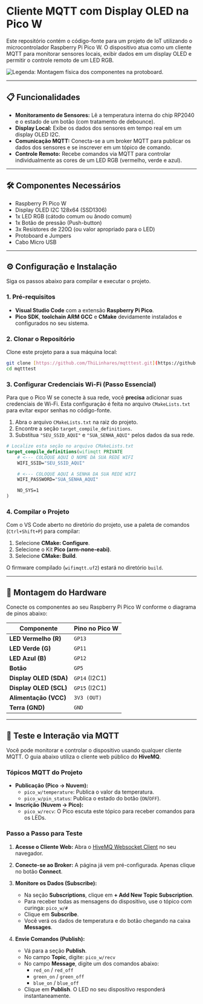 # Cliente MQTT com Display OLED na Pico W

Este repositório contém o código-fonte para um projeto de IoT utilizando o microcontrolador Raspberry Pi Pico W. O dispositivo atua como um cliente MQTT para monitorar sensores locais, exibir dados em um display OLED e permitir o controle remoto de um LED RGB.

![Legenda: Montagem física dos componentes na protoboard.](https://placehold.co/600x400/333/FFF?text=Insira+aqui+uma+foto+da+sua+montagem)

---

## 📋 Funcionalidades

* **Monitoramento de Sensores:** Lê a temperatura interna do chip RP2040 e o estado de um botão (com tratamento de debounce).
* **Display Local:** Exibe os dados dos sensores em tempo real em um display OLED I2C.
* **Comunicação MQTT:** Conecta-se a um broker MQTT para publicar os dados dos sensores e se inscrever em um tópico de comando.
* **Controle Remoto:** Recebe comandos via MQTT para controlar individualmente as cores de um LED RGB (vermelho, verde e azul).

---

## 🛠️ Componentes Necessários

* Raspberry Pi Pico W
* Display OLED I2C 128x64 (SSD1306)
* 1x LED RGB (cátodo comum ou ânodo comum)
* 1x Botão de pressão (Push-button)
* 3x Resistores de 220Ω (ou valor apropriado para o LED)
* Protoboard e Jumpers
* Cabo Micro USB

---

## ⚙️ Configuração e Instalação

Siga os passos abaixo para compilar e executar o projeto.

### 1. Pré-requisitos

* **Visual Studio Code** com a extensão **Raspberry Pi Pico**.
* **Pico SDK**, **toolchain ARM GCC** e **CMake** devidamente instalados e configurados no seu sistema.

### 2. Clonar o Repositório

Clone este projeto para a sua máquina local:

```bash
git clone [https://github.com/ThiLinhares/mqtttest.git](https://github.com/ThiLinhares/mqtttest.git)
cd mqtttest
```

### 3. Configurar Credenciais Wi-Fi (Passo Essencial)

Para que o Pico W se conecte à sua rede, você **precisa** adicionar suas credenciais de Wi-Fi. Esta configuração é feita no arquivo `CMakeLists.txt` para evitar expor senhas no código-fonte.

1.  Abra o arquivo `CMakeLists.txt` na raiz do projeto.
2.  Encontre a seção `target_compile_definitions`.
3.  Substitua `"SEU_SSID_AQUI"` e `"SUA_SENHA_AQUI"` pelos dados da sua rede.

```cmake
# Localize esta seção no arquivo CMakeLists.txt
target_compile_definitions(wifimqtt PRIVATE
    # <--- COLOQUE AQUI O NOME DA SUA REDE WIFI
    WIFI_SSID="SEU_SSID_AQUI"

    # <--- COLOQUE AQUI A SENHA DA SUA REDE WIFI
    WIFI_PASSWORD="SUA_SENHA_AQUI"

    NO_SYS=1
)
```

### 4. Compilar o Projeto

Com o VS Code aberto no diretório do projeto, use a paleta de comandos (`Ctrl+Shift+P`) para compilar:

1.  Selecione **CMake: Configure**.
2.  Selecione o Kit **Pico (arm-none-eabi)**.
3.  Selecione **CMake: Build**.

O firmware compilado (`wifimqtt.uf2`) estará no diretório `build`.

---

## 🔌 Montagem do Hardware

Conecte os componentes ao seu Raspberry Pi Pico W conforme o diagrama de pinos abaixo:

| Componente             | Pino no Pico W |
| ---------------------- | -------------- |
| **LED Vermelho (R)** | `GP13`         |
| **LED Verde (G)** | `GP11`         |
| **LED Azul (B)** | `GP12`         |
| **Botão** | `GP5`          |
| **Display OLED (SDA)** | `GP14` (I2C1)  |
| **Display OLED (SCL)** | `GP15` (I2C1)  |
| **Alimentação (VCC)** | `3V3 (OUT)`    |
| **Terra (GND)** | `GND`          |

---

## 🚀 Teste e Interação via MQTT

Você pode monitorar e controlar o dispositivo usando qualquer cliente MQTT. O guia abaixo utiliza o cliente web público do **HiveMQ**.

### Tópicos MQTT do Projeto

* **Publicação (Pico → Nuvem):**
    * `pico_w/temperature`: Publica o valor da temperatura.
    * `pico_w/pin_status`: Publica o estado do botão (`ON`/`OFF`).
* **Inscrição (Nuvem → Pico):**
    * `pico_w/recv`: O Pico escuta este tópico para receber comandos para os LEDs.

### Passo a Passo para Teste

1.  **Acesse o Cliente Web:**
    Abra o [HiveMQ Websocket Client](https://www.hivemq.com/demos/websocket-client/) no seu navegador.

2.  **Conecte-se ao Broker:**
    A página já vem pré-configurada. Apenas clique no botão **Connect**.

3.  **Monitore os Dados (Subscribe):**
    * Na seção **Subscriptions**, clique em **+ Add New Topic Subscription**.
    * Para receber todas as mensagens do dispositivo, use o tópico com curinga: `pico_w/#`
    * Clique em **Subscribe**.
    * Você verá os dados de temperatura e do botão chegando na caixa **Messages**.

4.  **Envie Comandos (Publish):**
    * Vá para a seção **Publish**.
    * No campo **Topic**, digite: `pico_w/recv`
    * No campo **Message**, digite um dos comandos abaixo:
        * `red_on` / `red_off`
        * `green_on` / `green_off`
        * `blue_on` / `blue_off`
    * Clique em **Publish**. O LED no seu dispositivo responderá instantaneamente.
